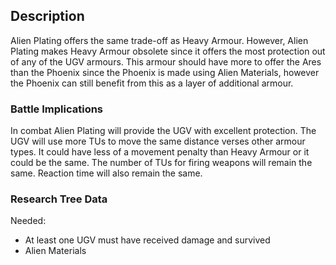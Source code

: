 ## Description

Alien Plating offers the same trade-off as Heavy Armour. However, Alien
Plating makes Heavy Armour obsolete since it offers the most protection
out of any of the UGV armours. This armour should have more to offer the
Ares than the Phoenix since the Phoenix is made using Alien Materials,
however the Phoenix can still benefit from this as a layer of additional
armour.

### Battle Implications

In combat Alien Plating will provide the UGV with excellent protection.
The UGV will use more TUs to move the same distance verses other armour
types. It could have less of a movement penalty than Heavy Armour or it
could be the same. The number of TUs for firing weapons will remain the
same. Reaction time will also remain the same.

### Research Tree Data

Needed:

- At least one UGV must have received damage and survived
- Alien Materials